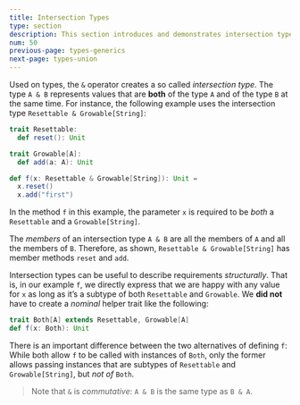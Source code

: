 ```yaml
---
title: Intersection Types
type: section
description: This section introduces and demonstrates intersection types in Scala 3.
num: 50
previous-page: types-generics
next-page: types-union
---
```



Used on types, the `&` operator creates a so called _intersection type_. The type `A & B` represents values that are **both** of the type `A` and of the type `B` at the same time. For instance, the following example uses the intersection type `Resettable & Growable[String]`:

```scala
trait Resettable:
  def reset(): Unit

trait Growable[A]:
  def add(a: A): Unit

def f(x: Resettable & Growable[String]): Unit =
  x.reset()
  x.add("first")
```

In the method `f` in this example, the parameter `x` is required to be *both* a `Resettable` and a `Growable[String]`.

The _members_ of an intersection type `A & B` are all the members of `A` and all the members of `B`. Therefore, as shown, `Resettable & Growable[String]` has member methods `reset` and `add`.

Intersection types can be useful to describe requirements _structurally_. That is, in our example `f`, we directly express that we are happy with any value for `x` as long as it’s a subtype of both `Resettable` and `Growable`. We **did not** have to create a _nominal_ helper trait like the following:
```scala
trait Both[A] extends Resettable, Growable[A]
def f(x: Both): Unit
```
There is an important difference between the two alternatives of defining `f`: While both allow `f` to be called with instances of `Both`, only the former allows passing instances that are subtypes of `Resettable` and `Growable[String]`, but _not of_ `Both`.

> Note that `&` is _commutative_: `A & B` is the same type as `B & A`.
